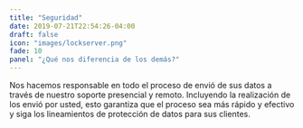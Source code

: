 ```yaml
---
title: "Seguridad"
date: 2019-07-21T22:54:26-04:00
draft: false
icon: "images/lockserver.png"
fade: 10
panel: "¿Qué nos diferencia de los demás?"
---
```

Nos hacemos responsable en todo el proceso de envió de sus datos a través de nuestro soporte presencial y remoto. Incluyendo la realización de los envió por usted, esto garantiza que el proceso sea más rápido y efectivo y siga los lineamientos de protección de datos para sus clientes.